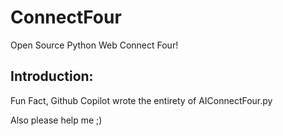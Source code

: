# ConnectFour
Open Source Python Web Connect Four!

## Introduction:

Fun Fact, Github Copilot wrote the entirety of AIConnectFour.py

Also please help me ;)